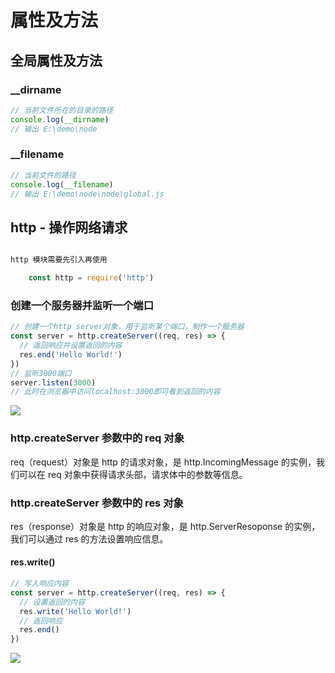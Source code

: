 # 属性及方法

## 全局属性及方法

### \_\_dirname

```js
// 当前文件所在的目录的路径
console.log(__dirname)
// 输出 E:\demo\node
```

### \_\_filename

```js
// 当前文件的路径
console.log(__filename)
// 输出 E:\demo\node\node\global.js
```

## http - 操作网络请求

```js

http 模块需要先引入再使用

    const http = require('http')
```

### 创建一个服务器并监听一个端口

```js
// 创建一个http server对象，用于监听某个端口，制作一个服务器
const server = http.createServer((req, res) => {
  // 返回响应并设置返回的内容
  res.end('Hello World!')
})
// 监听3000端口
server.listen(3000)
// 此时在浏览器中访问localhost:3000即可看到返回的内容
```

![](https://user-gold-cdn.xitu.io/2019/9/7/16d0b24d54125ff5?imageView2/0/w/1280/h/960/format/webp/ignore-error/1)

### http.createServer 参数中的 req 对象

req（request）对象是 http 的请求对象，是 http.IncomingMessage 的实例，我们可以在 req 对象中获得请求头部，请求体中的参数等信息。

### http.createServer 参数中的 res 对象

res（response）对象是 http 的响应对象，是 http.ServerResoponse 的实例，我们可以通过 res 的方法设置响应信息。

#### res.write()

```js
// 写入响应内容
const server = http.createServer((req, res) => {
  // 设置返回的内容
  res.write('Hello World!')
  // 返回响应
  res.end()
})
```

![](https://user-gold-cdn.xitu.io/2019/9/7/16d0b24d54125ff5?imageView2/0/w/1280/h/960/format/webp/ignore-error/1)
